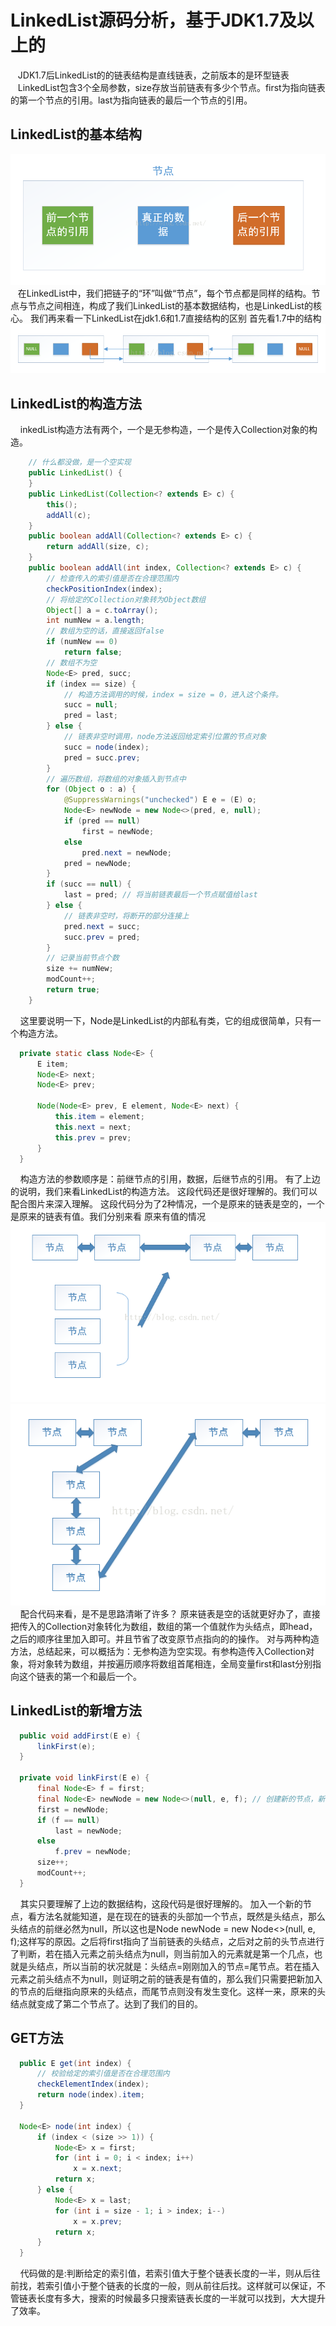 # LinkedList源码分析，基于JDK1.7及以上的
&nbsp;&nbsp;&nbsp;JDK1.7后LinkedList的的链表结构是直线链表，之前版本的是环型链表
&nbsp;&nbsp;&nbsp;LinkedList包含3个全局参数，size存放当前链表有多少个节点。first为指向链表的第一个节点的引用。last为指向链表的最后一个节点的引用。
## LinkedList的基本结构
<img src="LinkedListStructure.png">
&nbsp;&nbsp;&nbsp;在LinkedList中，我们把链子的“环”叫做“节点”，每个节点都是同样的结构。节点与节点之间相连，构成了我们LinkedList的基本数据结构，也是LinkedList的核心。
我们再来看一下LinkedList在jdk1.6和1.7直接结构的区别
首先看1.7中的结构
<img src="LinkedListStructure2.png">

## LinkedList的构造方法
&nbsp;&nbsp;&nbsp;
inkedList构造方法有两个，一个是无参构造，一个是传入Collection对象的构造。
```java
    // 什么都没做，是一个空实现
    public LinkedList() {
    }
    public LinkedList(Collection<? extends E> c) {
        this();
        addAll(c);
    }
    public boolean addAll(Collection<? extends E> c) {
        return addAll(size, c);
    }
    public boolean addAll(int index, Collection<? extends E> c) {
        // 检查传入的索引值是否在合理范围内
        checkPositionIndex(index);
        // 将给定的Collection对象转为Object数组
        Object[] a = c.toArray();
        int numNew = a.length;
        // 数组为空的话，直接返回false
        if (numNew == 0)
            return false;
        // 数组不为空
        Node<E> pred, succ;
        if (index == size) {
            // 构造方法调用的时候，index = size = 0，进入这个条件。
            succ = null;
            pred = last;
        } else {
            // 链表非空时调用，node方法返回给定索引位置的节点对象
            succ = node(index);
            pred = succ.prev;
        }
        // 遍历数组，将数组的对象插入到节点中
        for (Object o : a) {
            @SuppressWarnings("unchecked") E e = (E) o;
            Node<E> newNode = new Node<>(pred, e, null);
            if (pred == null)
                first = newNode;
            else
                pred.next = newNode;
            pred = newNode;
        }
        if (succ == null) {
            last = pred; // 将当前链表最后一个节点赋值给last
        } else {
            // 链表非空时，将断开的部分连接上
            pred.next = succ;
            succ.prev = pred;
        }
        // 记录当前节点个数
        size += numNew;
        modCount++;
        return true;
    }
```
&nbsp;&nbsp;&nbsp;
这里要说明一下，Node是LinkedList的内部私有类，它的组成很简单，只有一个构造方法。
```java
  private static class Node<E> {
      E item;
      Node<E> next;
      Node<E> prev;

      Node(Node<E> prev, E element, Node<E> next) {
          this.item = element;
          this.next = next;
          this.prev = prev;
      }
  }
```
&nbsp;&nbsp;&nbsp;
构造方法的参数顺序是：前继节点的引用，数据，后继节点的引用。
有了上边的说明，我们来看LinkedList的构造方法。
这段代码还是很好理解的。我们可以配合图片来深入理解。
这段代码分为了2种情况，一个是原来的链表是空的，一个是原来的链表有值。我们分别来看
原来有值的情况
<img src="linkedList1.png">
<img src="linkedList2.png">
&nbsp;&nbsp;&nbsp;
配合代码来看，是不是思路清晰了许多？
原来链表是空的话就更好办了，直接把传入的Collection对象转化为数组，数组的第一个值就作为头结点，即head，之后的顺序往里加入即可。并且节省了改变原节点指向的的操作。
对与两种构造方法，总结起来，可以概括为：无参构造为空实现。有参构造传入Collection对象，将对象转为数组，并按遍历顺序将数组首尾相连，全局变量first和last分别指向这个链表的第一个和最后一个。
## LinkedList的新增方法
```java
  public void addFirst(E e) {
      linkFirst(e);
  }

  private void linkFirst(E e) {
      final Node<E> f = first;
      final Node<E> newNode = new Node<>(null, e, f); // 创建新的节点，新节点的后继指向原来的头节点，即将原头节点向后移一位，新节点代替头结点的位置。
      first = newNode;
      if (f == null)
          last = newNode;
      else
          f.prev = newNode;
      size++;
      modCount++;
  }
```
&nbsp;&nbsp;&nbsp;
其实只要理解了上边的数据结构，这段代码是很好理解的。
加入一个新的节点，看方法名就能知道，是在现在的链表的头部加一个节点，既然是头结点，那么头结点的前继必然为null，所以这也是Node<E> newNode = new Node<>(null, e, f);这样写的原因。之后将first指向了当前链表的头结点，之后对之前的头节点进行了判断，若在插入元素之前头结点为null，则当前加入的元素就是第一个几点，也就是头结点，所以当前的状况就是：头结点=刚刚加入的节点=尾节点。若在插入元素之前头结点不为null，则证明之前的链表是有值的，那么我们只需要把新加入的节点的后继指向原来的头结点，而尾节点则没有发生变化。这样一来，原来的头结点就变成了第二个节点了。达到了我们的目的。
## GET方法
```java
  public E get(int index) {
      // 校验给定的索引值是否在合理范围内
      checkElementIndex(index);
      return node(index).item;
  }

  Node<E> node(int index) {
      if (index < (size >> 1)) {
          Node<E> x = first;
          for (int i = 0; i < index; i++)
              x = x.next;
          return x;
      } else {
          Node<E> x = last;
          for (int i = size - 1; i > index; i--)
              x = x.prev;
          return x;
      }
  }
```
&nbsp;&nbsp;&nbsp;
代码做的是:判断给定的索引值，若索引值大于整个链表长度的一半，则从后往前找，若索引值小于整个链表的长度的一般，则从前往后找。这样就可以保证，不管链表长度有多大，搜索的时候最多只搜索链表长度的一半就可以找到，大大提升了效率。
